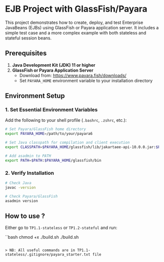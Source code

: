 # EJB Project with GlassFish/Payara
This project demonstrates how to create, deploy, and test Enterprise JavaBeans (EJBs) using GlassFish or Payara application server. It includes a simple test case and a more complex example with both stateless and stateful session beans.

## Prerequisites
1. **Java Development Kit (JDK) 11 or higher**
2. **GlassFish or Payara Application Server**
   - Download from: https://www.payara.fish/downloads/
   - Set `PAYARA_HOME` environment variable to your installation directory

## Environment Setup
### 1. Set Essential Environment Variables

Add the following to your shell profile (`.bashrc`, `.zshrc`, etc.):

```bash
# Set Payara/GlassFish home directory
export PAYARA_HOME=/path/to/your/payara6

# Set Java classpath for compilation and client execution
export CLASSPATH=$PAYARA_HOME/glassfish/lib/jakartaee-api-10.0.0.jar:$PAYARA_HOME/glassfish/lib/gf-client.jar:$PAYARA_HOME/glassfish/lib/appserver-rt.jar:.

# Add asadmin to PATH
export PATH=$PATH:$PAYARA_HOME/glassfish/bin
```

### 2. Verify Installation
```bash
# Check Java
javac -version

# Check Payara/GlassFish
asadmin version
```

## How to use ? 
Either go to `TP1.1-stateless` or `TP1.2-stateful` and run: 

``bash
chmod +x ./build.sh
./build.sh
```

> NB: All useful commands are in TP1.1-stateless/.gitignore/payara_starter.txt file 
